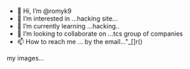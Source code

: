 - 👋 Hi, I’m @romyk9
- 👀 I’m interested in ...hacking site...
- 🌱 I’m currently learning ...hacking..
- 💞️ I’m looking to collaborate on ...tcs group of companies
- 📫 How to reach me ... by the email..."_[]r()

<!---
romyk9/romyk9 is a ✨ special ✨ repository because its `README.md` (this file) appears on your GitHub profile.
You can click the Preview link to take a look at your changes.
--->my images...
